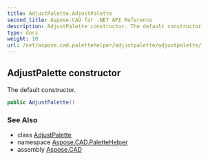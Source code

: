 ```yaml
---
title: AdjustPalette.AdjustPalette
second_title: Aspose.CAD for .NET API Reference
description: AdjustPalette constructor. The default constructor
type: docs
weight: 10
url: /net/aspose.cad.palettehelper/adjustpalette/adjustpalette/
---
```

## AdjustPalette constructor

The default constructor.

```csharp
public AdjustPalette()
```

### See Also

* class [AdjustPalette](../)
* namespace [Aspose.CAD.PaletteHelper](../../../aspose.cad.palettehelper/)
* assembly [Aspose.CAD](../../../)


